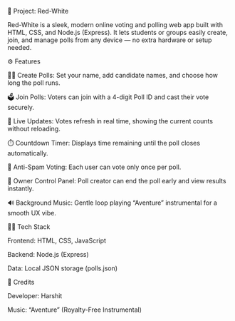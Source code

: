 🧠 Project: Red-White

Red-White is a sleek, modern online voting and polling web app built with HTML, CSS, and Node.js (Express).
It lets students or groups easily create, join, and manage polls from any device — no extra hardware or setup needed.

⚙️ Features

🧍‍♂️ Create Polls: Set your name, add candidate names, and choose how long the poll runs.

🗳️ Join Polls: Voters can join with a 4-digit Poll ID and cast their vote securely.

🔁 Live Updates: Votes refresh in real time, showing the current counts without reloading.

⏱️ Countdown Timer: Displays time remaining until the poll closes automatically.

🚫 Anti-Spam Voting: Each user can vote only once per poll.

🧩 Owner Control Panel: Poll creator can end the poll early and view results instantly.

🔊 Background Music: Gentle loop playing “Aventure” instrumental for a smooth UX vibe.

🧑‍💻 Tech Stack

Frontend: HTML, CSS, JavaScript

Backend: Node.js (Express)

Data: Local JSON storage (polls.json)

👑 Credits

Developer: Harshit

Music: “Aventure” (Royalty-Free Instrumental)
